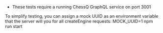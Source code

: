 * These tests require a running ChessQ GraphQL service on port 3001

To simplify testing, you can assign a mock UUID as an environment variable that the server will you for all createEngine requests:
  MOCK_UUID=1 npm run start